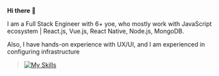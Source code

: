 <b>Hi there</b> 👋

I am a Full Stack Engineer with 6+ yoe, who mostly work with JavaScript ecosystem | React.js, Vue.js, React Native, Node.js, MongoDB.

Also, I have hands-on experience with UX/UI,  and I am experienced in configuring infrastructure


> [![My Skills](https://skillicons.dev/icons?i=html,css,js,ts,react,vue,nodejs,mongodb,firebase,docker)](https://skillicons.dev)
